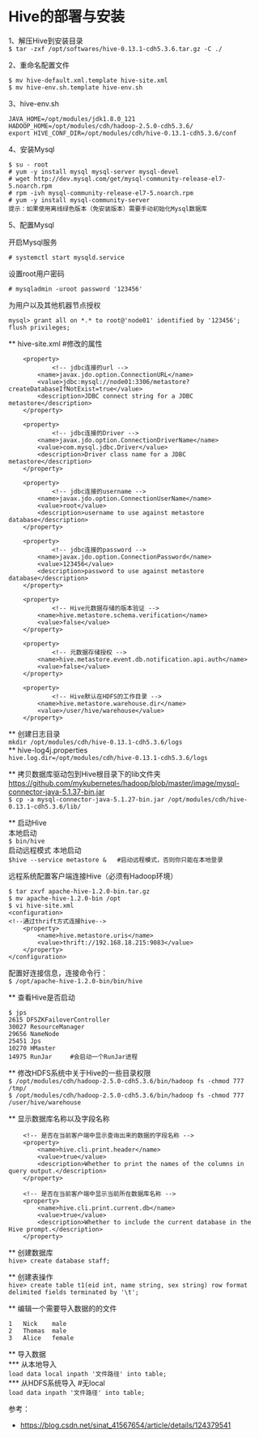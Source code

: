 Hive的部署与安装
===============
1、解压Hive到安装目录  
``` $ tar -zxf /opt/softwares/hive-0.13.1-cdh5.3.6.tar.gz -C ./ ```

2、重命名配置文件  
```
$ mv hive-default.xml.template hive-site.xml
$ mv hive-env.sh.template hive-env.sh
```  
3、hive-env.sh  
```
JAVA_HOME=/opt/modules/jdk1.8.0_121
HADOOP_HOME=/opt/modules/cdh/hadoop-2.5.0-cdh5.3.6/
export HIVE_CONF_DIR=/opt/modules/cdh/hive-0.13.1-cdh5.3.6/conf
```  
4、安装Mysql  
```
$ su - root
# yum -y install mysql mysql-server mysql-devel
# wget http://dev.mysql.com/get/mysql-community-release-el7-5.noarch.rpm
# rpm -ivh mysql-community-release-el7-5.noarch.rpm
# yum -y install mysql-community-server
提示：如果使用离线绿色版本（免安装版本）需要手动初始化Mysql数据库
```  
5、配置Mysql  

开启Mysql服务
```
# systemctl start mysqld.service
```

设置root用户密码
```
# mysqladmin -uroot password '123456'
```  

为用户以及其他机器节点授权
```
mysql> grant all on *.* to root@'node01' identified by '123456';
flush privileges;
```  

** hive-site.xml   #修改的属性  
```
	<property>
	        <!-- jdbc连接的url -->
		<name>javax.jdo.option.ConnectionURL</name>
		<value>jdbc:mysql://node01:3306/metastore?createDatabaseIfNotExist=true</value>
		<description>JDBC connect string for a JDBC metastore</description>
	</property>

	<property>
	        <!-- jdbc连接的Driver -->
		<name>javax.jdo.option.ConnectionDriverName</name>
		<value>com.mysql.jdbc.Driver</value>
		<description>Driver class name for a JDBC metastore</description>
	</property>

	<property>
	        <!-- jdbc连接的username -->
		<name>javax.jdo.option.ConnectionUserName</name>
		<value>root</value>
		<description>username to use against metastore database</description>
	</property>

	<property>
	        <!-- jdbc连接的password -->
		<name>javax.jdo.option.ConnectionPassword</name>
		<value>123456</value>
		<description>password to use against metastore database</description>
	</property>
	
	<property>
	        <!-- Hive元数据存储的版本验证 -->
		<name>hive.metastore.schema.verification</name>
		<value>false</value>
	</property>
	
	<property>
	        <!-- 元数据存储授权 -->
		<name>hive.metastore.event.db.notification.api.auth</name>
		<value>false</value>
	</property>
	
	<property>
	        <!-- Hive默认在HDFS的工作目录 -->
		<name>hive.metastore.warehouse.dir</name>
		<value>/user/hive/warehouse</value>
	</property>
```  
** 创建日志目录  
``` mkdir /opt/modules/cdh/hive-0.13.1-cdh5.3.6/logs ```  
** hive-log4j.properties  
``` hive.log.dir=/opt/modules/cdh/hive-0.13.1-cdh5.3.6/logs ```  

** 拷贝数据库驱动包到Hive根目录下的lib文件夹  
https://github.com/mykubernetes/hadoop/blob/master/image/mysql-connector-java-5.1.37-bin.jar  
``` $ cp -a mysql-connector-java-5.1.27-bin.jar /opt/modules/cdh/hive-0.13.1-cdh5.3.6/lib/ ```  

** 启动Hive  
本地启动  
``` $ bin/hive ```  
启动远程模式   本地启动  
``` $hive --service metastore &   #启动远程模式，否则你只能在本地登录 ```  

远程系统配置客户端连接Hive（必须有Hadoop环境）  
```
$ tar zxvf apache-hive-1.2.0-bin.tar.gz
$ mv apache-hive-1.2.0-bin /opt
$ vi hive-site.xml
<configuration>
<!--通过thrift方式连接hive-->
	<property>
		<name>hive.metastore.uris</name>
		<value>thrift://192.168.18.215:9083</value>
	</property>
</configuration>
```  
配置好连接信息，连接命令行：  
``` $ /opt/apache-hive-1.2.0-bin/bin/hive ```

** 查看Hive是否启动  
```
$ jps
2615 DFSZKFailoverController
30027 ResourceManager
29656 NameNode
25451 Jps
10270 HMaster
14975 RunJar     #会启动一个RunJar进程
```  
** 修改HDFS系统中关于Hive的一些目录权限  
``` $ /opt/modules/cdh/hadoop-2.5.0-cdh5.3.6/bin/hadoop fs -chmod 777 /tmp/ ```  
``` $ /opt/modules/cdh/hadoop-2.5.0-cdh5.3.6/bin/hadoop fs -chmod 777 /user/hive/warehouse ```  

** 显示数据库名称以及字段名称  
```
	<!-- 是否在当前客户端中显示查询出来的数据的字段名称 -->
	<property>
		<name>hive.cli.print.header</name>
		<value>true</value>
		<description>Whether to print the names of the columns in query output.</description>
	</property>

	<!-- 是否在当前客户端中显示当前所在数据库名称 -->
	<property>
		<name>hive.cli.print.current.db</name>
		<value>true</value>
		<description>Whether to include the current database in the Hive prompt.</description>
	</property>
```  
** 创建数据库  
``` hive> create database staff; ```

** 创建表操作  
``` hive> create table t1(eid int, name string, sex string) row format delimited fields terminated by '\t'; ```  

** 编辑一个需要导入数据的的文件  
```
1	Nick	male
2	Thomas	male
3	Alice	female
```  	
** 导入数据  
*** 从本地导入  
``` load data local inpath '文件路径' into table; ```  
*** 从HDFS系统导入  #无local  
``` load data inpath '文件路径' into table; ```  

参考：
- https://blog.csdn.net/sinat_41567654/article/details/124379541
